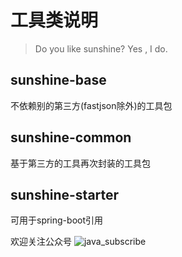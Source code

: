 # 工具类说明

> Do you like sunshine?  Yes , I do.


## sunshine-base
不依赖别的第三方(fastjson除外)的工具包

## sunshine-common
基于第三方的工具再次封装的工具包

## sunshine-starter
可用于spring-boot引用


欢迎关注公众号
![java_subscribe](https://gitee.com/smeilknife/image1/raw/master/image/java_subscribe.jpg)
